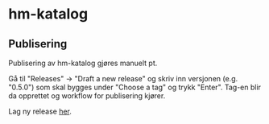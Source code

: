 # hm-katalog

## Publisering

Publisering av hm-katalog gjøres manuelt pt.

Gå til "Releases" -> "Draft a new release" og skriv inn versjonen (e.g. "0.5.0") som skal bygges under "Choose a tag" og
trykk "Enter". Tag-en blir da opprettet og workflow for publisering kjører.

Lag ny release [her](https://github.com/navikt/hm-katalog/releases/new).

